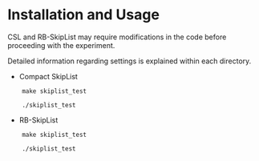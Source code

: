 # Installation and Usage

CSL and RB-SkipList may require modifications in the code before proceeding with the experiment.

Detailed information regarding settings is explained within each directory.

- Compact SkipList

```
    make skiplist_test

    ./skiplist_test
```

- RB-SkipList

```
    make skiplist_test

    ./skiplist_test
```
